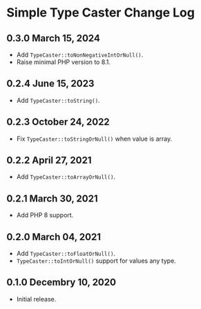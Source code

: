 # Simple Type Caster Change Log

## 0.3.0 March 15, 2024

- Add `TypeCaster::toNonNegativeIntOrNull()`.
- Raise minimal PHP version to 8.1.

## 0.2.4 June 15, 2023

- Add `TypeCaster::toString()`.

## 0.2.3 October 24, 2022

- Fix `TypeCaster::toStringOrNull()` when value is array.

## 0.2.2 April 27, 2021

- Add `TypeCaster::toArrayOrNull()`.

## 0.2.1 March 30, 2021

- Add PHP 8 support.

## 0.2.0 March 04, 2021 

- Add `TypeCaster::toFloatOrNull()`.
- `TypeCaster::toIntOrNull()` support for values any type.

## 0.1.0 Decembry 10, 2020

- Initial release.
